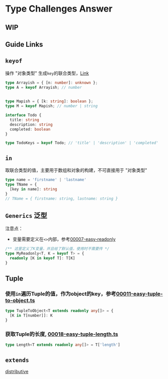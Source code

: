 # Type Challenges Answer
## WIP

## Guide Links


## `keyof`
操作 "对象类型" 生成`key`的联合类型，[Link](https://www.typescriptlang.org/docs/handbook/2/keyof-types.html)

```ts
type Arrayish = { [n: number]: unknown };
type A = keyof Arrayish; // number
    
 
type Mapish = { [k: string]: boolean };
type M = keyof Mapish; // number | string

interface Todo {
  title: string
  description: string
  completed: boolean
}

type TodoKeys = keyof Todo; // 'title' | 'description' | 'completed'
```

## `in`
取联合类型的值，主要用于数组和对象的构建，不可直接用于 "对象类型"
```ts
type name = 'firstname' | 'lastname'
type TName = {
  [key in name]: string
}
// TName = { firstname: string, lastname: string }
```

## `Generics` 泛型
注意点：
- 变量需要定义在`<>`内部，参考[00007-easy-readonly](./src/00007-easy-readonly.ts)
```ts
/** 这里定义了K变量，并且给了默认值，使用时不需要传 */
type MyReadonly<T, K = keyof T> = {
  readonly [K in keyof T]: T[K]
}
```

## Tuple

### 使用`in`遍历Tuple的值，作为object的key，参考[00011-easy-tuple-to-object.ts](./src/00011-easy-tuple-to-object.ts)
```ts
type TupleToObject<T extends readonly any[]> = {
  [K in T[number]]: K
}
```

### 获取Tuple的长度, [00018-easy-tuple-length.ts](./src/00018-easy-tuple-length.ts)
```ts
type Length<T extends readonly any[]> = T['length']
```

## `extends` 
<!-- TODO -->
[distributive](https://www.typescriptlang.org/docs/handbook/2/conditional-types.html#distributive-conditional-types)